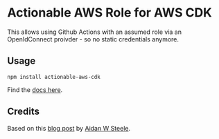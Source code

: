 # Actionable AWS Role for AWS CDK

This allows using Github Actions with an assumed role via an OpenIdConnect proivder - so no static credentials anymore.


## Usage

```
npm install actionable-aws-cdk
```

Find the [docs here](https://github.com/skorfmann/actionable-aws-cdk/blob/main/API.md).

## Credits

Based on this [blog post](https://awsteele.com/blog/2021/09/15/aws-federation-comes-to-github-actions.html) by [Aidan W Steele](https://twitter.com/__steele).
